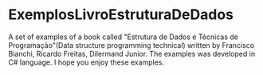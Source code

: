 # ExemplosLivroEstruturaDeDados
A set of examples of a book called "Estrutura de Dados e Técnicas de Programação"(Data structure programming 
technical) written by Francisco Bianchi, Ricardo Freitas, Dilermand Junior. The examples was developed in C# language. I hope you enjoy these examples.
